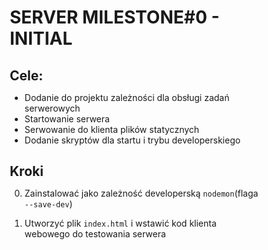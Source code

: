 # SERVER MILESTONE#0 - INITIAL

## Cele:
- Dodanie do projektu zależności dla obsługi zadań serwerowych
- Startowanie serwera
- Serwowanie do klienta plików statycznych
- Dodanie skryptów dla startu i trybu developerskiego

## Kroki

0. Zainstalować jako zależność developerską `nodemon`(flaga `--save-dev`)
1. Utworzyć plik `index.html` i wstawić kod klienta webowego do testowania serwera

    <!doctype html>
    <html>
      <head>
        <title>Socket.IO chat</title>
        <style>
          * {
            margin: 0;
            padding: 0;
            box-sizing: border-box;
          }
          #chat {
            width: 75%;
            height: 95vh;
            background-color: #fef8f8;
            border: 5px solid;
            float: left;
            border-bottom: 0;
          }
          #form {
            width: 100%;
            height: 5vh;
            padding: 3px;
            position: fixed;
            bottom: 0;
            border: 5px solid;
          }
          #form input {
            width: 90%;
            height: 3vh;
          }
          #form button {
            width: 10%;
            height: 3vh;
            background: rgb(130, 224, 255);
            border: none;
          }
          #messages {
            list-style-type: none;
            margin: 0; padding: 0;
          }
          #messages li {
            padding: 5px 10px;
          }
          #messages li:nth-child(odd) {
            background: #eee;
          }
          #send {
            float: right;
          }
          #room {
            background-color: #eadcdc;
            border-bottom: 3px solid;
          }
          #rooms {
            float: right;
            background-color: #eadcdc;
            height: 50vh;
            width: 25%;
            border-bottom: 3px solid;
          }
          #rooms-header {
            padding: 10px;
          }
          #rooms-list {
            list-style-type: none;
          }
          #rooms-list li {
            padding: 5px 10px;
          }
          #rooms-list li:hover {
            background-color: #ddd9d9;
          }
          #rooms-list li:nth-child(odd) {
            background: #eee;
          }
          #rooms-list li:nth-child(odd):hover {
            background-color: #ddd9d9;
          }
          #users {
            float: right;
            background-color: #eadcdc;
            top: 50vh;
            height: 50vh;
            width: 25%;
          }
          #users-header {
            padding: 10px;
          }
          #users-list {
            list-style-type: none;
          }
          #users-list li {
            padding: 5px 10px;
          }
          #users-list li:hover {
            background-color: #ddd9d9;
          }
          #users-list li:nth-child(odd) {
            background: #eee;
          }
          #users-list li:nth-child(odd):hover {
            background-color: #ddd9d9;
          }
        </style>
        <script src="/socket.io/socket.io.js"></script>
        <script src="https://code.jquery.com/jquery-1.11.1.js"></script>
        <script>
          $(() => {
            try {
              const socket = io();
              const input = $('#m');
              let token = null;

              $('form').submit((e) => {
                e.preventDefault();
                const value = input.val();
                console.log(['onSubmit'], value);
                if (value.indexOf('@') === 0) {
                  const userName = value.substr(1, value.indexOf(' ')).trim();
                  const message = value.substr(value.indexOf(' '), value.length).trim();

                  socket.emit('pm', { token, userName, message });
                } else
                if (value.indexOf('/login') === 0) {
                  const [name, password] = value.slice('/login'.length).trim().split(' ');
                  socket.emit('login', { name, password });
                } else
                if (value.indexOf('/register') === 0) {
                  const [name, password] = value.slice('/register'.length).trim().split(' ');
                  socket.emit('register', { name, password });
                } else
                if (value.indexOf('/name') === 0) {
                  socket.emit('name', {
                    token,
                    name: value.slice('/name'.length).trim(),
                  });
                } else
                if (value.indexOf('/room') === 0) {
                  socket.emit('room', {
                    token,
                    room: value.slice('/room'.length).trim(),
                  });
                }
                else {
                  console.log(['emit.message'], value);
                  socket.emit('message', {
                    message: value
                  });
                }
                input.val('');
              });

              socket.on('users', (users) => {
                console.log(['socket.on.users'], users);
                $('#users-list').empty();
                users.forEach(user => {
                  $('#users-list').append($('<li>').text(user).click(() => {
                    const userName = user;
                    const message = `Pozdrawiam`;

                    socket.emit('pm', { token, userName, message });
                  }));
                })
              });

              socket.on('connect', () => {
                console.log(['socket.on.connect']);
                $('#loader').hide();
                $('#container').show();
              });

              socket.on('logged', (auth) => {
                token = auth;
                console.log(['socket.on.logged'], auth);
              });

              socket.on('errors', (errors) => {
                console.log(['socket.on.errors'], errors);
                $('#messages').append($('<li>').html(`<span style="color: #FF0000;">${errors}</span>`));
              });

              socket.on('room', (room) => {
                console.log(['socket.on.room'], room);
                $('#room').text(room);
              });

              socket.on('rooms', (rooms) => {
                console.log(['socket.on.rooms'], rooms);
                $('#rooms-list').empty();
                rooms.forEach(room => {
                  $('#rooms-list').append($('<li>').text(room).click(() => socket.emit('room', { token, room })));
                })
              });

              socket.on('pm', (msg) => {
                $('#messages').append($('<li>').html(`<span style="color: #0000FF;">${msg}</span>`));
              });

              socket.on('message', (msg) => {
                console.log(['socket.on.message'], msg);
                $('#messages').append($('<li>').text(msg));
              });
            }

            catch (error) {
              console.error(['error'], error);
            }
          });
        </script>
      </head>
      <body>
        <div id="loader">Connecting...</div>
        <div id="container" hidden>
          <div id="chat">
            <h1 id="room"></h1>
            <ul id="messages"></ul>

          </div>
          <div id="rooms">
            <h2 id="rooms-header">Pokoje:</h2>
            <ul id="rooms-list"></ul>
          </div>
          <div id="users">
            <h2 id="users-header">Użytkownicy:</h2>
            <ul id="users-list"></ul>
          </div>
          <div id="form">
            <form action="">
              <input id="m" autocomplete="off" />
              <button id="send">Send</button>
            </form>
          </div>
        </div>
      </body>
    </html>

2. Zainstalować `expess` i zachować jako zależność projektu(flaga `--save`)
3. Utworzyć plik `index.js` i następnie,
4. Utworzyć aplikację `express`
5. Serwer http i powiązać go z wcześniej utrzoną aplikacją
6. Dodać routing aplikacji dla `/`. W odpowiedzi aplikacja powinna serworać plik `index.html`
7. Ustawić nasłuchiwanie dla serwera na wybranym porcie
8. Dodać do `package.json` skrypty startowy oraz uruchamiający w trybie developerskim

[Rozwiązanie](https://review.gerrithub.io/#/c/358169/)

